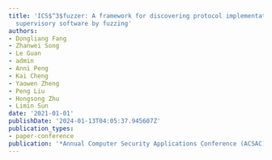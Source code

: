 ```yaml
---
title: 'ICS$^3$fuzzer: A framework for discovering protocol implementation bugs in ics
  supervisory software by fuzzing'
authors:
- Dongliang Fang
- Zhanwei Song
- Le Guan
- admin
- Anni Peng
- Kai Cheng
- Yaowen Zheng
- Peng Liu
- Hongsong Zhu
- Limin Sun
date: '2021-01-01'
publishDate: '2024-01-13T04:05:37.945607Z'
publication_types:
- paper-conference
publication: '*Annual Computer Security Applications Conference (ACSAC)*'
---
```

